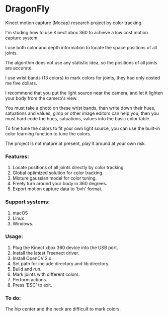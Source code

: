 # DragonFly
Kinect motion capture (Mocap) research project by color tracking.

I'm studing how to use Kinect xbox 360 to achieve a low cost motion capture system.

I use both color and depth information to locate the space positions of all joints.

The algorithm does not use any statistic idea, so the positions of all joints are accurate.

I use wrist bands (13 colors) to mark colors for joints, they had only costed me five dollars.

I recommend that you put the light source near the camera, and let it lighten your body from the camera's view.

You must take a photo on these wrist bands, than write down their hues, satuations and values, gimp or other image editors can help you, then you must hard code the hues, satuations, values into the basic color table.

To fine tune the colors to fit your own light source, you can use the built-in color learning function to tune the colors.

The project is not mature at present, play it around at your own risk.

### Features:
1. Locate positions of all joints directly by color tracking.
2. Global optimized solution for color tracking.
3. Mixture gaussian model for color tuning.
4. Freely turn around your body in 360 degrees.
5. Export motion capture data to 'bvh' format.

### Support systems:
1. macOS
2. Linux
3. Windows.

### Usage:
1. Plug the Kinect xbox 360 device into the USB port.
2. Install the latest Freenect driver.
3. Install OpenCV 2.x
4. Set path for include directory and lib directory.
5. Build and run.
6. Mark joints with different colors.
7. Perform actions.
8. Press 'ESC' to exit.

### To do:
The hip center and the neck are difficult to mark colors.
